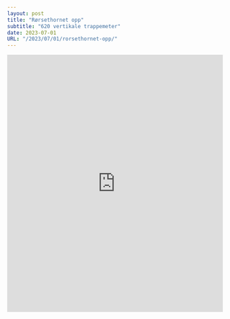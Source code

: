 ```yaml
---
layout: post
title: "Rørsethornet opp"
subtitle: "620 vertikale trappemeter"
date: 2023-07-01
URL: "/2023/07/01/rorsethornet-opp/"
---
```


<iframe width="100%" height="600" frameBorder="0" src="https://fatmap.com/routeid/3333711/rorsethornet-opp?fmid=em"></iframe>

